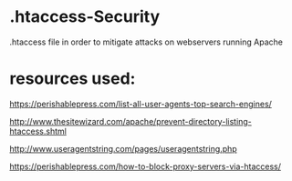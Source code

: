 # .htaccess-Security

.htaccess file in order to mitigate attacks on webservers running Apache

# resources used:

https://perishablepress.com/list-all-user-agents-top-search-engines/

http://www.thesitewizard.com/apache/prevent-directory-listing-htaccess.shtml

http://www.useragentstring.com/pages/useragentstring.php

https://perishablepress.com/how-to-block-proxy-servers-via-htaccess/
